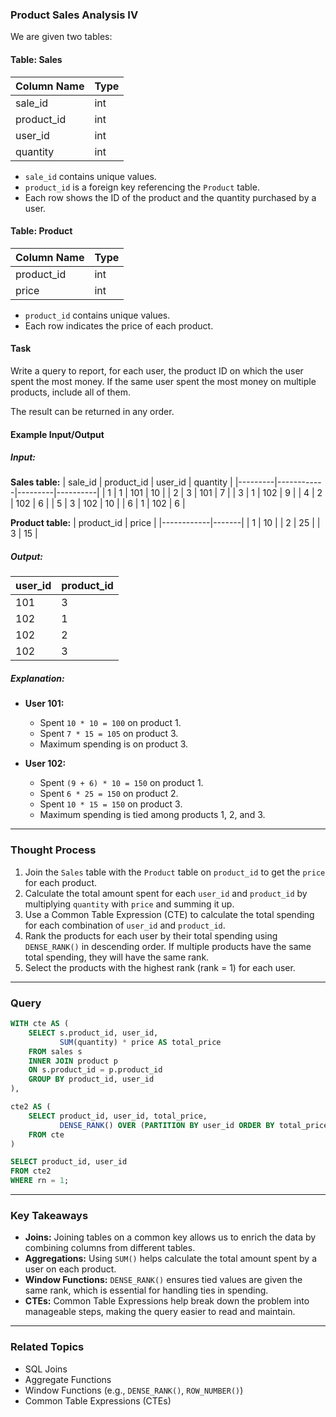 ### Product Sales Analysis IV

We are given two tables:

#### Table: Sales
| Column Name | Type  |
|-------------|-------|
| sale_id     | int   |
| product_id  | int   |
| user_id     | int   |
| quantity    | int   |

- `sale_id` contains unique values.
- `product_id` is a foreign key referencing the `Product` table.
- Each row shows the ID of the product and the quantity purchased by a user.

#### Table: Product
| Column Name | Type |
|-------------|------|
| product_id  | int  |
| price       | int  |

- `product_id` contains unique values.
- Each row indicates the price of each product.

#### Task
Write a query to report, for each user, the product ID on which the user spent the most money. If the same user spent the most money on multiple products, include all of them.

The result can be returned in any order.

#### Example Input/Output

##### Input:
**Sales table:**
| sale_id | product_id | user_id | quantity |
|---------|------------|---------|----------|
| 1       | 1          | 101     | 10       |
| 2       | 3          | 101     | 7        |
| 3       | 1          | 102     | 9        |
| 4       | 2          | 102     | 6        |
| 5       | 3          | 102     | 10       |
| 6       | 1          | 102     | 6        |

**Product table:**
| product_id | price |
|------------|-------|
| 1          | 10    |
| 2          | 25    |
| 3          | 15    |

##### Output:
| user_id | product_id |
|---------|------------|
| 101     | 3          |
| 102     | 1          |
| 102     | 2          |
| 102     | 3          |

##### Explanation:
- **User 101:**
  - Spent `10 * 10 = 100` on product 1.
  - Spent `7 * 15 = 105` on product 3.
  - Maximum spending is on product 3.

- **User 102:**
  - Spent `(9 + 6) * 10 = 150` on product 1.
  - Spent `6 * 25 = 150` on product 2.
  - Spent `10 * 15 = 150` on product 3.
  - Maximum spending is tied among products 1, 2, and 3.

---

### Thought Process
1. Join the `Sales` table with the `Product` table on `product_id` to get the `price` for each product.
2. Calculate the total amount spent for each `user_id` and `product_id` by multiplying `quantity` with `price` and summing it up.
3. Use a Common Table Expression (CTE) to calculate the total spending for each combination of `user_id` and `product_id`.
4. Rank the products for each user by their total spending using `DENSE_RANK()` in descending order. If multiple products have the same total spending, they will have the same rank.
5. Select the products with the highest rank (rank = 1) for each user.

---

### Query
```sql
WITH cte AS (
    SELECT s.product_id, user_id, 
           SUM(quantity) * price AS total_price
    FROM sales s
    INNER JOIN product p
    ON s.product_id = p.product_id
    GROUP BY product_id, user_id
),

cte2 AS (
    SELECT product_id, user_id, total_price,
           DENSE_RANK() OVER (PARTITION BY user_id ORDER BY total_price DESC) AS rn 
    FROM cte
)

SELECT product_id, user_id
FROM cte2
WHERE rn = 1;
```

---

### Key Takeaways
- **Joins:** Joining tables on a common key allows us to enrich the data by combining columns from different tables.
- **Aggregations:** Using `SUM()` helps calculate the total amount spent by a user on each product.
- **Window Functions:** `DENSE_RANK()` ensures tied values are given the same rank, which is essential for handling ties in spending.
- **CTEs:** Common Table Expressions help break down the problem into manageable steps, making the query easier to read and maintain.

---

### Related Topics
- SQL Joins
- Aggregate Functions
- Window Functions (e.g., `DENSE_RANK()`, `ROW_NUMBER()`)
- Common Table Expressions (CTEs)
